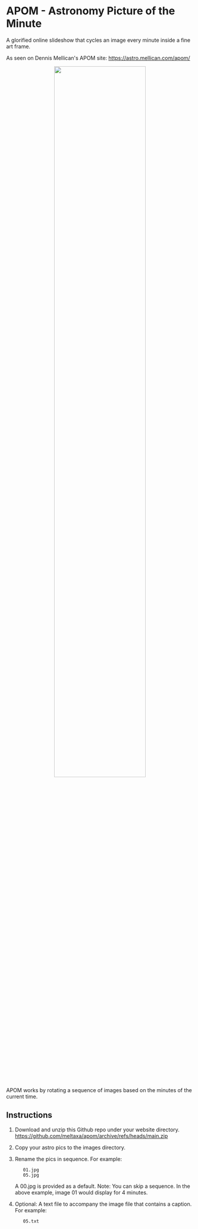 # APOM - Astronomy Picture of the Minute

A glorified online slideshow that cycles an image every minute inside a fine art frame.

As seen on Dennis Mellican's APOM site: <a href="https://astro.mellican.com/apom/">https://astro.mellican.com/apom/</a>

<p align="center">
  <!--- 
  Github will by default use it's Camo CDN to cache images (https://github.blog/2014-01-28-proxying-user-images/). 
  To override this, on the origin web server add the header Cache-Control no-cache. Also if you are using 
  Cloudflare set the Browser Cache TTL to respect existing headers.
  --->
  <img src="https://mellican.com/images/apom.png?github-v1" width=70%>
</p>

APOM works by rotating a sequence of images based on the minutes of the current time.

## Instructions

1. Download and unzip this Github repo under your website directory.
   https://github.com/meltaxa/apom/archive/refs/heads/main.zip

2. Copy your astro pics to the images directory.

3. Rename the pics in sequence. For example:
    ```00.jpg
       01.jpg
       05.jpg
    ```
    A 00.jpg is provided as a default. 
    Note: You can skip a sequence. In the above example, image 01 would display for 4 minutes.

4. Optional: A text file to accompany the image file that contains a caption. For example:
    ```01.txt
       05.txt
    ```

